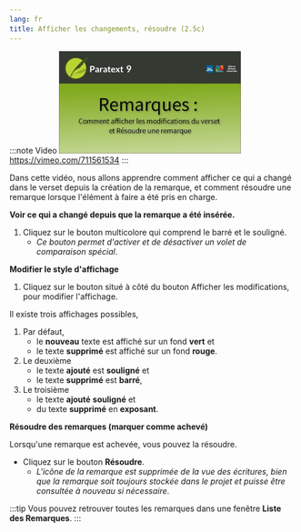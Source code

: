 ```yaml
---
lang: fr
title: Afficher les changements, résoudre (2.5c)
---
```

:::note Video
[![ ](../../media/2.5c.png)](https://vimeo.com/711561534)  
https://vimeo.com/711561534
:::

Dans cette vidéo, nous allons apprendre comment afficher ce qui a changé dans le verset depuis la création de la remarque, et comment résoudre une remarque lorsque l'élément à faire a été pris en charge.

**Voir ce qui a changé depuis que la remarque a été insérée.**

1.  Cliquez sur le bouton multicolore qui comprend le barré et le souligné.
     -  *Ce bouton permet d'activer et de désactiver un volet de comparaison spécial*.

**Modifier le style d'affichage**

1.  Cliquez sur le bouton situé à côté du bouton Afficher les modifications, pour modifier l'affichage.

Il existe trois affichages possibles,

1. Par défaut, 
     -  le **nouveau** texte est affiché sur un fond **vert** et 
     -  le texte **supprimé** est affiché sur un fond **rouge**.
2. Le deuxième
     -  le texte **ajouté** est **souligné** et 
     -  le texte **supprimé** est **barré**,
3. Le troisième 
     - le texte **ajouté** **souligné** et 
     - du texte **supprimé** en **exposant**.

**Résoudre des remarques (marquer comme achevé)**

Lorsqu'une remarque est achevée, vous pouvez la résoudre.

-  Cliquez sur le bouton **Résoudre**.
     -  *L'icône de la remarque est supprimée de la vue des écritures, bien que la remarque soit toujours stockée dans le projet et puisse être consultée à nouveau si nécessaire*.

:::tip
Vous pouvez retrouver toutes les remarques dans une fenêtre **Liste des Remarques**.
:::